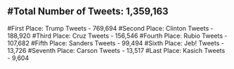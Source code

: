 #Total Number of Tweets: 1,359,163 
---
#First Place: Trump Tweets - 769,694
#Second Place: Clinton Tweets - 188,920
#Third Place: Cruz Tweets - 156,546
#Fourth Place: Rubio Tweets - 107,682
#Fifth Place: Sanders Tweets - 99,494
#Sixth Place: Jeb! Tweets - 13,726
#Seventh Place: Carson Tweets - 13,517
#Last Place: Kasich Tweets - 9,604
